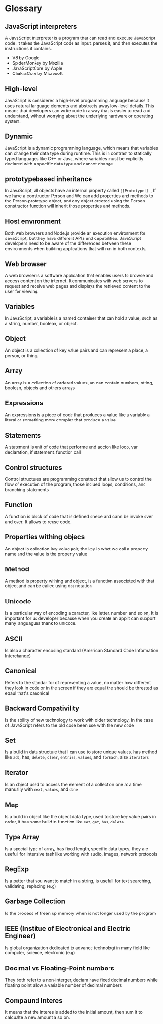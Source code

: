 # Glossary

## JavaScript interpreters
A JavaScript interpreter is a program that can read and execute JavaScript code. It takes the JavaScript code as input, parses it, and then executes the instructions it contains.
* V8 by Google
* SpiderMonkey by Mozilla
* JavaScriptCore by Apple
* ChakraCore by Microsoft

## High-level
JavaScript is considered a high-level programming language because it uses natural language elements and abstracts away low-level details. This means that developers can write code in a way that is easier to read and understand, without worrying about the underlying hardware or operating system.

## Dynamic
JavaScript is a dynamic programming language, which means that variables can change their data type during runtime. This is in contrast to statically typed languages like C++ or Java, where variables must be explicitly declared with a specific data type and cannot change.

## prototypebased inheritance
In JavaScript, all objects have an internal property called `[[Prototype]] `, If we have a constructor Person and We can add properties and methods to the Person.prototype object, and any object created using the Person constructor function will inherit those properties and methods.

##  Host environment
Both web browsers and Node.js provide an execution environment for JavaScript, but they have different APIs and capabilities. JavaScript developers need to be aware of the differences between these environments when building applications that will run in both contexts.

##  Web browser
A web browser is a software application that enables users to browse and access content on the internet. It communicates with web servers to request and receive web pages and displays the retrieved content to the user for viewing.

## Variables
In JavaScript, a variable is a named container that can hold a value, such as a string, number, boolean, or object.

## Object
An object is a collection of key value pairs and can represent a place, a person, or thing.

## Array
An array is a collection of ordered values, an can contain numbers, string, boolean, objects and others arrays

## Expressions
An expressions is a piece of code that produces a value like a variable a literal or something more complex that produce a value

## Statements
A statement is unit of code that performe and accion like loop, var declaration, if statement, function call

## Control structures
Control structures are programming construct that allow us to control the flow of execution of the program, those inclued loops, conditions, and branching statements

## Function
A function is block of code that is defined onece and cann be invoke over and over. It allows to reuse code.

## Properties withing objecs
An object is collection key value pair, the key is what we call a property name and the value is the property value

## Method
A method is property withing and object, is a function associeted with that object and can be called using dot notation

## Unicode
Is a particular way of encoding a caracter, like letter, number, and so on, It is important for us developer because when you create an app it can support many languagues thank to unicode.

## ASCII
Is also a character encoding standard (American Standard Code Information Interchange)

## Canonical
Refers to the standar for of representing a value, no matter how different they look in code or in the screen if they are equal the should be threated as eqaul that's canonical

## Backward Compativility
Is the ability of new technology to work with older technology, In the case of JavaScript refers to the old code been use with the new code

## Set
Is a build in data structure that I can use to store unique values. has method like `add`, has, `delete`, `clear`, `entries`, `values`, and `forEach`, also `iterators`

## Iterator
Is an object used to access the element of a collection one at a time manually with `next`, `values`, and `done`

## Map
Is a build in object like the object data type, used to store key value pairs in order, it has some build in function like `set`, `get`, `has`, `delete`

## Type Array
Is a special type of array, has fixed length, specific data types, they are usefull for intensive tash like working with audio, images, network protocols

## RegExp
Is a patter that you want to match in a string, is usefull for text searching, validating, replacing (e.g)

## Garbage Collection
Is the process of freen up memory when is not longer used by the program

## IEEE (Institue of Electronical and Electric Engineer)
Is global organization dedicated to advance technologi in many field like computer, science, electronic (e.g)

## Decimal vs Floating-Point numbers
They both refer to a non-interger, deciam have fixed decimal numbers while floating point allow a variable number of decimal numbers

## Compaund Interes
It means that the interes is added to the initial amount, then sum it to calcualte a new amount a so on.
